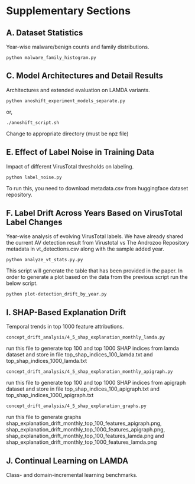 # Supplementary Sections
## A. Dataset Statistics
Year-wise malware/benign counts and family distributions.

```
python malware_family_histogram.py
```

## C. Model Architectures and Detail Results
Architectures and extended evaluation on LAMDA variants.

```
python anoshift_experiment_models_separate.py
```
or,
```
./anoshift_script.sh
```
Change to appropriate directory (must be npz file)

## E. Effect of Label Noise in Training Data
Impact of different VirusTotal thresholds on labeling.

```
python label_noise.py
```
To run this, you need to download metadata.csv from huggingface dataset repository.

## F. Label Drift Across Years Based on VirusTotal Label Changes
Year-wise analysis of evolving VirusTotal labels. We have already shared the current AV detection result from Virustotal vs The Androzoo Repository metadata in vt_detections.csv along with the sample added year.
```
python analyze_vt_stats.py.py
```
This script will generate the table that has been provided in the paper. In order to generate a plot based on the data from the previous script run the below script.
```
python plot-detection_drift_by_year.py
```
## I. SHAP-Based Explanation Drift
Temporal trends in top 1000 feature attributions.
```
concept_drift_analysis/4_5_shap_explanation_monthly_lamda.py
```
run this file to generate top 100 and top 1000 SHAP indices from lamda dataset and store in file top_shap_indices_100_lamda.txt and top_shap_indices_1000_lamda.txt
```
concept_drift_analysis/4_5_shap_explanation_monthly_apigraph.py
```
run this file to generate top 100 and top 1000 SHAP indices from apigraph dataset and store in file top_shap_indices_100_apigraph.txt and top_shap_indices_1000_apigraph.txt
```
concept_drift_analysis/4_5_shap_explanation_graphs.py 
```
run this file to generate graphs shap_explanation_drift_monthly_top_100_features_apigraph.png, shap_explanation_drift_monthly_top_1000_features_apigraph.png, shap_explanation_drift_monthly_top_100_features_lamda.png and shap_explanation_drift_monthly_top_1000_features_lamda.png

## J. Continual Learning on LAMDA
Class- and domain-incremental learning benchmarks.
